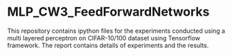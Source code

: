 # MLP_CW3_FeedForwardNetworks
This repository contains ipython files for the experiments conducted using a multi layered perceptron on CIFAR-10/100 dataset using Tensorflow framework. The report contains details of experiments and the results.
